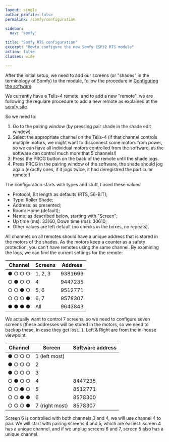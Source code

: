```yaml
---
layout: single
author_profile: false
permalink: /somfy/configuration

sidebar:
  nav: "somfy"

title: "Somfy RTS configuration"
excerpt: "Howto configure the new Somfy ESP32 RTS module"
action: false
classes: wide

---
```

After the initial setup, we need to add our screens (or "shades" in the terminology of Somfy) to the module, follow the procedure in [Configuring the software](https://github.com/rstrouse/ESPSomfy-RTS/wiki/Configuring-the-Software#shademotor-setup).

We currently have a Telis-4 remote, and to add a new "remote", we are following the regulare procedure to add a new remote as explained at the [somfy site](https://www.somfysystems.com/en-us/support/faq?question=if-i-already-have-a-control-programmed-to-my-motorized-product-how-do-i-add-another-control).

So we need to:
1. Go to the pairing window (by pressing pair shade in the shade edit window)
2. Select the appropriate channel on the Telis-4 (if that channel controls multiple motors, we might want to disconnect some motors from power, so we can have all individual motors controlled from the software, as the software can control much more that 5 channels!)
3. Press the PROG button on the back of the remote until the shade jogs.
4. Press PROG in the pairing window of the software, the shade should jog again (exactly ones, if it jogs twice, it had deregistred the particular remote!)

The configuration starts with types and stuff, I used these values:
- Protocol, Bit length as defaults (RTS, 56-BIT);
- Type: Roller Shade;
- Address: as presented;
- Room: Home (default);
- Name: as described below, starting with "Screen";
- Up time (ms): 33160, Down time (ms): 30610;
- Other values are left default (no checks in the boxes, no repeats).

All channels on all remotes should have a unique address that is stored in the motors of the shades. As the motors keep a counter as a safety protection, you can't have remotes using the same channel. By examining the logs, we can find the current settings for the remote:

|Channel|Screens|Address|
|-------|-------|-------|
|&#x25cf; &#x25CB; &#x25CB; &#x25CB;|1, 2, 3|9381699|
|&#x25CB; &#x25cf; &#x25CB; &#x25CB;|4|9447235|
|&#x25CB; &#x25CB; &#x25cf; &#x25CB;|5, 6|9512771|
|&#x25CB; &#x25CB; &#x25CB; &#x25cf;|6, 7|9578307|
|&#x25cf; &#x25cf; &#x25cf; &#x25cf;|All|9643843|

We actually want to control 7 screens, so we need to configure seven screens (these addresses will be stored in the motors, so we need to backup these, in case they get lost...). Left & Right are from the in-house viewpoint.

|Channel|Screen|Software address|
|-------|------|----------------|
|&#x25cf; &#x25CB; &#x25CB; &#x25CB;|1 (left most)||
|&#x25cf; &#x25CB; &#x25CB; &#x25CB;|2||
|&#x25cf; &#x25CB; &#x25CB; &#x25CB;|3||
|&#x25CB; &#x25cf; &#x25CB; &#x25CB;|4|8447235|
|&#x25CB; &#x25CB; &#x25cf; &#x25CB;|5|8512771|
|&#x25CB; &#x25CB; &#x25cf; &#x25cf;|6|8578300|
|&#x25CB; &#x25CB; &#x25CB; &#x25cf;|7 (right most)|8578307|

Screen 6 is controlled with both channels 3 and 4, we will use channel 4 to pair. We will start with pairing screens 4 and 5, which are easiest: screen 4 has a unique channel, and if we unplug screens 6 and 7, screen 5 also has a unique channel.
